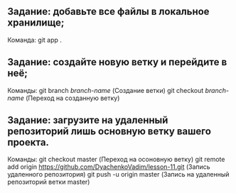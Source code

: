 ## Задание: добавьте все файлы в локальное хранилище;

Команда: git app . 

## Задание: создайте новую ветку и перейдите в неё;

Команды: git branch *branch-name* (Создание ветки)
        git checkout *branch-name* (Переход на созданную ветку)


## Задание: загрузите на удаленный репозиторий лишь основную ветку вашего проекта.

Команды: git checkout master (Переход на осоновную ветку)
        git remote add origin https://github.com/DyachenkoVadim/lesson-11.git (Запись удаленного репозитория)
        git push -u origin master (Запись на удаленный репозиторий ветки master)